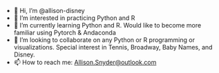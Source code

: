 - 👋 Hi, I’m @allison-disney
- 👀 I’m interested in practicing Python and R
- 🌱 I’m currently learning Python and R.  Would like to become more familiar using Pytorch & Andaconda
- 💞️ I’m looking to collaborate on any Python or R programming or visualizations.  Special interest in Tennis, Broadway, Baby Names, and Disney. 
- 📫 How to reach me: Allison.Snyder@outlook.com

<!---
allison-disney/allison-disney is a ✨ special ✨ repository because its `README.md` (this file) appears on your GitHub profile.
You can click the Preview link to take a look at your changes.
--->
